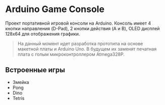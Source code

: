 # Arduino Game Console
Проект портативной игровой консоли на Arduino. Консоль имеет 4 кнопки
направления (D-Pad), 2 кнопки действия (A и B), OLED дисплей 128x64 для
отображения графики.

> На данный момент идет разработка прототипа на основе макетной платы и 
> Arduino Uno. В будущем их заменят печатная плата с голым
> микроконтроллером Atmega328P.

## Встроенные игры
- Змейка
- Pong
- Dino
- Tetris
